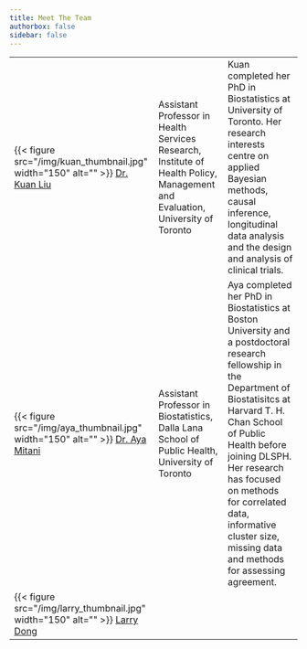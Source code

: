 ```yaml
---
title: Meet The Team
authorbox: false
sidebar: false
---
```


 |                  |             |                 |   
 |:---              | :---        | :---            |
 |{{< figure src="/img/kuan_thumbnail.jpg" width="150"  alt="" >}}  [Dr. Kuan Liu](www.kuan-liu.com) | Assistant Professor in Health Services Research, Institute of Health Policy, Management and Evaluation, University of Toronto | Kuan completed her PhD in Biostatistics at University of Toronto. Her research interests centre on applied Bayesian methods, causal inference, longitudinal data analysis and the design and analysis of clinical trials. |
 |{{< figure src="/img/aya_thumbnail.jpg" width="150"  alt="" >}}   [Dr. Aya Mitani](https://ayamitani.github.io/) | Assistant Professor in Biostatistics, Dalla Lana School of Public Health, University of Toronto    |  Aya completed her PhD in Biostatistics at Boston University and a postdoctoral research fellowship in the Department of Biostatisitcs at Harvard T. H. Chan School of Public Health before joining DLSPH. Her research has focused on methods for correlated data, informative cluster size, missing data and methods for assessing agreement.  |
 |    {{< figure src="/img/larry_thumbnail.jpg" width="150"  alt="" >}}   [Larry Dong](https://larrydong.com/)        |             |                 |   

